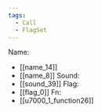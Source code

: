 ```yaml
---
tags:
  - Call
  - FlagSet
---
```

Name:
- [[name_14]]
- [[name_8]]
Sound:
- [[sound_39]]
Flag:
- [[flag_0]]
Fn:
- [[u7000_1_function26]]
